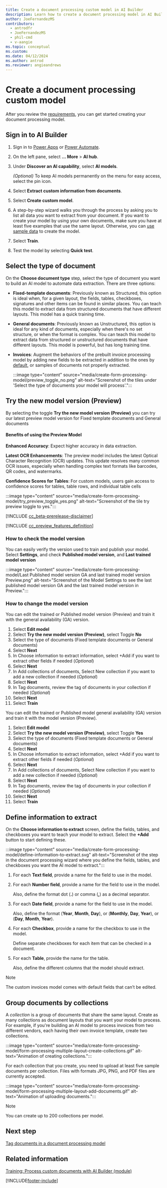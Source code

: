 ```yaml
---
title: Create a document processing custom model in AI Builder
description: Learn how to create a document processing model in AI Builder.
author: JoeFernandezMS
contributors:
  - antrodfr
  - JoeFernandezMS
  - phil-cmd
  - v-aangie
ms.topic: conceptual
ms.custom: 
ms.date: 04/12/2024
ms.author: antrod
ms.reviewer: angieandrews
---
```


# Create a document processing custom model

After you review the [requirements](form-processing-model-requirements.md), you can get started creating your document processing model.

## Sign in to AI Builder

1. Sign in to [Power Apps](https://make.powerapps.com/) or [Power Automate](https://make.powerautomate.com).
1. On the left pane, select **... More** > **AI hub**.
1. Under **Discover an AI capability**, select **AI models**.

    *(Optional)* To keep AI models permanently on the menu for easy access, select the pin icon.

1. Select **Extract custom information from documents**.
1. Select **Create custom model**.
1. A step-by-step wizard walks you through the process by asking you to list all data you want to extract from your document. If you want to create your model by using your own documents, make sure you have at least five examples that use the same layout. Otherwise, you can [use sample data](form-processing-sample-data.md) to create the model.
1. Select **Train**.
1. Test the model by selecting **Quick test**.

## Select the type of document

On the **Choose document type** step, select the type of document you want to build an AI model to automate data extraction. There are three options:

- **Fixed-template documents**: Previously known as Structured, this option is ideal when, for a given layout, the fields, tables, checkboxes, signatures and other items can be found in similar places. You can teach this model to extract data from structured documents that have different layouts. This model has a quick training time.
- **General documents**: Previously known as Unstructured, this option is ideal for any kind of documents, especially when there's no set structure, or when the format is complex. You can teach this model to extract data from structured or unstructured documents that have different layouts. This model is powerful, but has long training time.
- **Invoices**: Augment the behaviors of the prebuilt invoice processing model by adding new fields to be extracted in addition to the ones by [default](prebuilt-invoice-processing.md#model-output), or samples of documents not properly extracted.

    :::image type="content" source="media/create-form-processing-model/preview_toggle_no.png" alt-text="Screenshot of the tiles under 'Select the type of documents your model will process'.":::

## Try the new model version (Preview)

By selecting the toggle **Try the new model version (Preview)** you can try our latest preview model version for Fixed template documents and General documents

#### Benefits of using the Preview Model

**Enhanced Accuracy**: Expect higher accuracy in data extraction.

**Latest OCR Enhancements**: The preview model includes the latest Optical Character Recognition (OCR) updates. This update resolves many common OCR issues, especially when handling complex text formats like barcodes, QR codes, and watermarks.

**Confidence Scores for Tables**: For custom models, users gain access to confidence scores for tables, table rows, and individual table cells

:::image type="content" source="media/create-form-processing-model/try_preview_toggle_yes.png" alt-text="Screenshot of the tile try preview toggle to yes.":::

[!INCLUDE [cc_beta-prerelease-disclaimer](./includes/cc-beta-prerelease-disclaimer.md)]

[!INCLUDE [cc_preview_features_definition](./includes/cc-preview-features-definition.md)]

### How to check the model version

You can easily verify the version used to train and publish your model.
Select **Settings**, and check **Published model version**, and **Last trained model version**

:::image type="content" source="media/create-form-processing-model/Last Published model version GA and last trained model version Preview.png" alt-text="Screenshot of the Model Settings to see the last published model version GA and the last trained model version in Preview.":::


### How to change the model version


You can edit the trained or Published model version (Preview) and train it with the general availability (GA) version.

1. Select **Edit model**
1. Select **Try the new model version (Preview)**, select Toggle **No**
1. Select the type of documents (Fixed template documents or General documents)
1. Select **Next**
1. In Choose information to extract information, select +Add if you want to extract other fields if needed (_Optional_)
1. Select **Next**
1. In Add collections of documents, Select New collection if you want to add a new collection if needed (_Optional_)
1. Select **Next**
1. In Tag documents, review the tag of documents in your collection if needed (_Optional_)
1. Select **Next**
1. Select **Train**

You can edit the trained or Published model general availability (GA) version and train it with the model version (Preview).

1. Select **Edit model**
1. Select **Try the new model version (Preview)**, select Toggle **Yes**
1. Select the type of documents (Fixed template documents or General documents)
1. Select **Next**
1. In Choose information to extract information, select +Add if you want to extract other fields if needed (_Optional_)
1. Select **Next**
1. In Add collections of documents, Select New collection if you want to add a new collection if needed (_Optional_)
1. Select **Next**
1. In Tag documents, review the tag of documents in your collection if needed (_Optional_)
1. Select **Next**
1. Select **Train**

## Define information to extract

On the **Choose information to extract** screen, define the fields, tables, and checkboxes you want to teach your model to extract. Select the **+Add** button to start defining these.

:::image type="content" source="media/create-form-processing-model/define-information-to-extract.svg" alt-text="Screenshot of the step in the document processing wizard where you define the fields, tables, and checkboxes you want the AI model to extract.":::

1. For each **Text field**, provide a name for the field to use in the model.

1. For each **Number field**, provide a name for the field to use in the model.

    Also, define the format dot (**.**) or comma (**,**) as a decimal separator.

1. For each **Date field**, provide a name for the field to use in the model.

    Also, define the format (**Year**, **Month**, **Day**), or (**Monthly**, **Day**, **Year**), or (**Day**, **Month**, **Year**).

1. For each **Checkbox**, provide a name for the checkbox to use in the model.

    Define separate checkboxes for each item that can be checked in a document.

1. For each **Table**, provide the name for the table.

    Also, define the different columns that the model should extract.

 > [!NOTE]
 > The custom invoices model comes with default fields that can’t be edited.

## Group documents by collections

A *collection* is a group of documents that share the same layout. Create as many collections as document layouts that you want your model to process. For example, if you're building an AI model to process invoices from two different vendors, each having their own invoice template, create two collections.

:::image type="content" source="media/create-form-processing-model/form-processing-multiple-layout-create-collections.gif" alt-text="Animation of creating collections.":::

For each collection that you create, you need to upload at least five sample documents per collection. Files with formats JPG, PNG, and PDF files are currently accepted.

:::image type="content" source="media/create-form-processing-model/form-processing-multiple-layout-add-documents.gif" alt-text="Animation of uploading documents.":::

 > [!NOTE]
 > You can create up to 200 collections per model.

## Next step

[Tag documents in a document processing model](tag-form-processing-model.md)

## Related information

[Training: Process custom documents with AI Builder (module)](/training/modules/get-started-with-form-processing/)

[!INCLUDE[footer-include](includes/footer-banner.md)]
